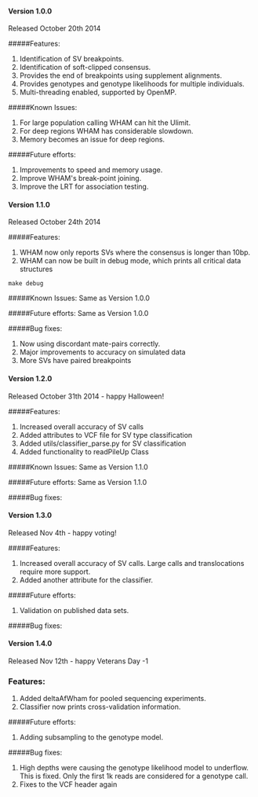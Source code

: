#### Version 1.0.0

Released October 20th 2014

#####Features:
1. Identification of SV breakpoints.
2. Identification of soft-clipped consensus.
3. Provides the end of breakpoints using supplement alignments.
4. Provides genotypes and genotype likelihoods for multiple individuals.
5. Multi-threading enabled, supported by OpenMP.

#####Known Issues:
1.  For large population calling WHAM can hit the Ulimit.
2.  For deep regions WHAM has considerable slowdown.
3.  Memory becomes an issue for deep regions.

#####Future efforts:
1. Improvements to speed and memory usage.
2. Improve WHAM's break-point joining.
3. Improve the LRT for association testing.


#### Version 1.1.0

Released October 24th 2014

#####Features:
1. WHAM now only reports SVs where the consensus is longer than 10bp.
2. WHAM can now be built in debug mode, which prints all critical data structures
```
make debug
```

#####Known Issues:
Same as Version 1.0.0

#####Future efforts:
Same as Version 1.0.0

#####Bug fixes:
1. Now using discordant mate-pairs correctly.  
2. Major improvements to accuracy on simulated data
3. More SVs have paired breakpoints


#### Version 1.2.0

Released October 31th 2014 - happy Halloween!

#####Features:
1. Increased overall accuracy of SV calls
2. Added attributes to VCF file for SV type classification
3. Added utils/classifier_parse.py for SV classification 
4. Added functionality to readPileUp Class

#####Known Issues:
Same as Version 1.1.0

#####Future efforts:
Same as Version 1.1.0

#####Bug fixes:

#### Version 1.3.0 

Released Nov 4th - happy voting!

#####Features:
1. Increased overall accuracy of SV calls.
   Large calls and translocations require more support.
2. Added another attribute for the classifier.  

#####Future efforts:
1. Validation on published data sets.

#####Bug fixes:

#### Version 1.4.0

Released Nov 12th - happy Veterans Day -1

### Features:
1. Added deltaAfWham for pooled sequencing experiments.
2. Classifier now prints cross-validation information.

#####Future efforts:

1. Adding subsampling to the genotype model.

#####Bug fixes:

1. High depths were causing the genotype likelihood model
to underflow.  This is fixed.  Only the first 1k reads 
are considered for a genotype call.  
2. Fixes to the VCF header again